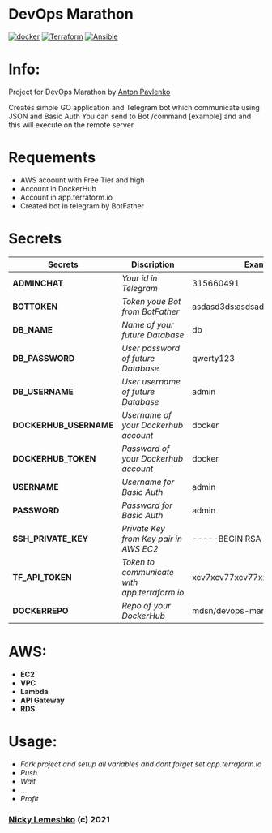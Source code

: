 # DevOps Marathon

[![docker](https://github.com/nlemeshko/DevOps-Marathon/actions/workflows/docker.yml/badge.svg)](https://github.com/nlemeshko/DevOps-Marathon/actions/workflows/docker.yml)
[![Terraform](https://github.com/nlemeshko/DevOps-Marathon/actions/workflows/terraform.yml/badge.svg)](https://github.com/nlemeshko/DevOps-Marathon/actions/workflows/terraform.yml)
[![Ansible](https://github.com/nlemeshko/DevOps-Marathon/actions/workflows/ansible.yml/badge.svg)](https://github.com/nlemeshko/DevOps-Marathon/actions/workflows/ansible.yml)

# Info:

Project for DevOps Marathon by [Anton Pavlenko](https://www.youtube.com/channel/UC_hvS-IJ_SY04Op14v3l4Lg)

Creates simple GO application and Telegram bot which communicate using JSON and Basic Auth
You can send to Bot /command [example] and and this will execute on the remote server

# Requements

- AWS acoount with Free Tier and high
- Account in DockerHub
- Account in app.terraform.io
- Created bot in telegram by BotFather


# Secrets

 | Secrets | Discription | Example |
| ------ | ------ | ------ |
| **ADMINCHAT** | *Your id in Telegram* | 315660491
| **BOTTOKEN** | *Token youe Bot from BotFather* | asdasd3ds:asdsad3773dhd37d37d
| **DB_NAME** | *Name of your future Database* | db
| **DB_PASSWORD** | *User password of future Database* | qwerty123
| **DB_USERNAME** | *User username of future Database* | admin
| **DOCKERHUB_USERNAME** | *Username of your Dockerhub account* | docker
| **DOCKERHUB_TOKEN** | *Password of your Dockerhub account* | docker
| **USERNAME** | *Username for Basic Auth* | admin
| **PASSWORD** | *Password for Basic Auth* | admin
| **SSH_PRIVATE_KEY** | *Private Key from Key pair in AWS EC2* | -----BEGIN RSA PRIVATE KEY...
| **TF_API_TOKEN** | *Token to communicate with app.terraform.io* | xcv7xcv77xcv77xxcv
| **DOCKERREPO** | *Repo of your DockerHub* | mdsn/devops-marathon



# AWS:

- **EC2**
- **VPC** 
- **Lambda**
- **API Gateway**
- **RDS**

# Usage:

- *Fork project and setup all variables and dont forget set app.terraform.io*
- *Push*
- *Wait*
- ...
- *Profit*


### [Nicky Lemeshko](https://mdsn.tk) (c) 2021
